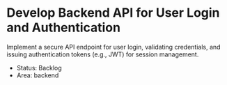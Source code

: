 # Develop Backend API for User Login and Authentication

Implement a secure API endpoint for user login, validating credentials, and issuing authentication tokens (e.g., JWT) for session management.

- Status: Backlog
- Area: backend